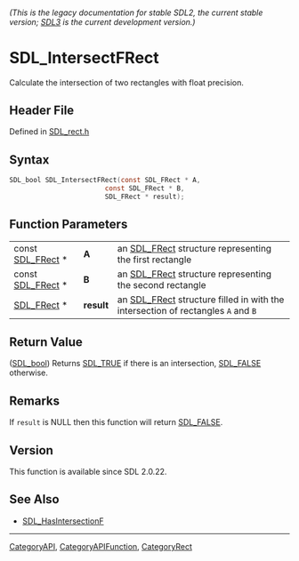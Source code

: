 ###### (This is the legacy documentation for stable SDL2, the current stable version; [SDL3](https://wiki.libsdl.org/SDL3/) is the current development version.)
# SDL_IntersectFRect

Calculate the intersection of two rectangles with float precision.

## Header File

Defined in [SDL_rect.h](https://github.com/libsdl-org/SDL/blob/SDL2/include/SDL_rect.h)

## Syntax

```c
SDL_bool SDL_IntersectFRect(const SDL_FRect * A,
                        const SDL_FRect * B,
                        SDL_FRect * result);
```

## Function Parameters

|                                |            |                                                                                               |
| ------------------------------ | ---------- | --------------------------------------------------------------------------------------------- |
| const [SDL_FRect](SDL_FRect) * | **A**      | an [SDL_FRect](SDL_FRect) structure representing the first rectangle                          |
| const [SDL_FRect](SDL_FRect) * | **B**      | an [SDL_FRect](SDL_FRect) structure representing the second rectangle                         |
| [SDL_FRect](SDL_FRect) *       | **result** | an [SDL_FRect](SDL_FRect) structure filled in with the intersection of rectangles `A` and `B` |

## Return Value

([SDL_bool](SDL_bool)) Returns [SDL_TRUE](SDL_TRUE) if there is an
intersection, [SDL_FALSE](SDL_FALSE) otherwise.

## Remarks

If `result` is NULL then this function will return [SDL_FALSE](SDL_FALSE).

## Version

This function is available since SDL 2.0.22.

## See Also

- [SDL_HasIntersectionF](SDL_HasIntersectionF)

----
[CategoryAPI](CategoryAPI), [CategoryAPIFunction](CategoryAPIFunction), [CategoryRect](CategoryRect)


